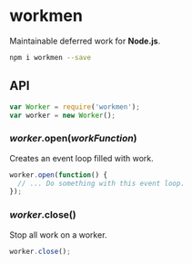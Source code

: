 # workmen #
Maintainable deferred work for **Node.js**.
```sh
npm i workmen --save
```
## API ##
```js
var Worker = require('workmen');
var worker = new Worker();
```

### _worker_.open(_workFunction_) ###
Creates an event loop filled with work.
```js
worker.open(function() {
  // ... Do something with this event loop.
});
```

### _worker_.close() ###
Stop all work on a worker.
```js
worker.close();
```
